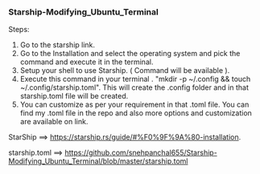 ### Starship-Modifying_Ubuntu_Terminal

Steps:

1. Go to the starship link.
2. Go to the Installation and select the operating system and pick the command and execute it in the terminal.
3. Setup your shell to use Starship. ( Command will be available ).
4. Execute this command in your terminal . "mkdir -p ~/.config && touch ~/.config/starship.toml". This will create the .config folder and in that starship.toml file will be created.
5. You can customize as per your requirement in that .toml file. You can find my .toml file in the repo and also more options and customization are available on link.


StarShip      ==> https://starship.rs/guide/#%F0%9F%9A%80-installation.

starship.toml ==> https://github.com/snehpanchal655/Starship-Modifying_Ubuntu_Terminal/blob/master/starship.toml

